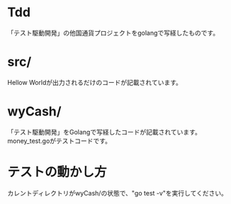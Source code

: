 # Tdd
「テスト駆動開発」の他国通貨プロジェクトをgolangで写経したものです。

# src/
Hellow Worldが出力されるだけのコードが記載されています。

# wyCash/
「テスト駆動開発」をGolangで写経したコードが記載されています。money_test.goがテストコードです。

# テストの動かし方
カレントディレクトリがwyCash/の状態で、"go test -v"を実行してください。
